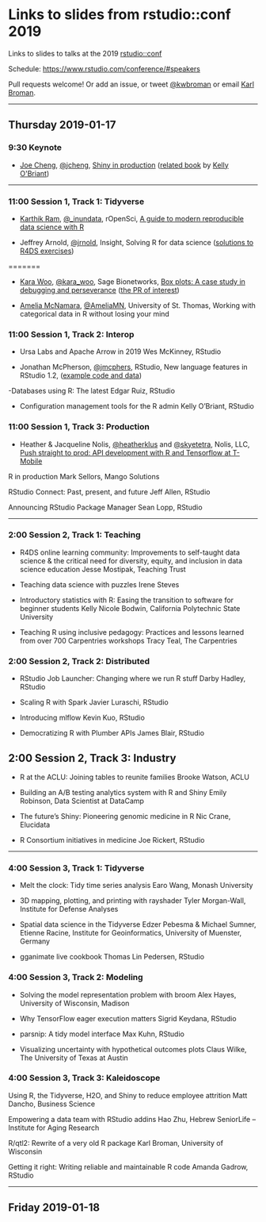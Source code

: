 # Links to slides from rstudio::conf 2019

Links to slides to talks at the 2019
[rstudio::conf](https://www.rstudio.com/conference/)

Schedule: <https://www.rstudio.com/conference/#speakers>

Pull requests welcome! Or add an issue, or tweet
[@kwbroman](https://twitter.com/kwbroman) or email
[Karl Broman](http://kbroman.org).

---

## Thursday 2019-01-17

### 9:30 Keynote

- [Joe Cheng](https://github.com/jcheng5), [@jcheng](https://twitter.com/jcheng),
  [Shiny in production](https://speakerdeck.com/jcheng5/shiny-in-production) ([related book](https://bit.ly/shiny-prod-book) by 
  [Kelly O'Briant](https://kellobri.github.io/))


---

### 11:00 Session 1, Track 1: Tidyverse

- [Karthik Ram](https://bids.berkeley.edu/people/karthik-ram), [@_inundata](https://mobile.twitter.com/_inundata), rOpenSci, 
[A guide to modern reproducible data science with R](https://github.com/karthik/rstudio2019)

- Jeffrey Arnold, [@jrnold](https://twitter.com/jrnold), Insight,
Solving R for data science ([solutions to R4DS exercises](https://github.com/jrnold/r4ds-exercise-solutions))

=======
- [Kara Woo](https://karawoo.com/), [@kara_woo](https://twitter.com/kara_woo), Sage Bionetworks,
[Box plots: A case study in debugging and perseverance](https://github.com/karawoo/2019-01-17-rstudioconf) ([the PR of interest](https://github.com/tidyverse/ggplot2/pull/2196))

- [Amelia McNamara](https://amelia.mn), [@AmeliaMN](https://twitter.com/AmeliaMN), University of St. Thomas,
Working with categorical data in R without losing your mind

### 11:00 Session 1, Track 2: Interop

- Ursa Labs and Apache Arrow in 2019
Wes McKinney, RStudio

- Jonathan McPherson, [@jmcphers](https://twitter.com/jmcphers), RStudio, New language features in RStudio 1.2, ([example code and data](https://github.com/jmcphers/rstudio-1.2-features))

-Databases using R: The latest
Edgar Ruiz, RStudio

- Configuration management tools for the R admin
Kelly O’Briant, RStudio

### 11:00 Session 1, Track 3: Production

- Heather & Jacqueline Nolis, [@heatherklus](https://twitter.com/heatherklus) and [@skyetetra](https://twitter.com/skyetetra), Nolis, LLC,
[Push straight to prod: API development with R and Tensorflow at T-Mobile](https://nolisllc.com/assets/presentations/r-tensorflow-api.pdf)

R in production
Mark Sellors, Mango Solutions

RStudio Connect: Past, present, and future
Jeff Allen, RStudio

Announcing RStudio Package Manager
Sean Lopp, RStudio

---

### 2:00 Session 2, Track 1: Teaching

- R4DS online learning community: Improvements to self-taught data science & the critical need for diversity, equity, and inclusion in data science education
Jesse Mostipak, Teaching Trust

- Teaching data science with puzzles
Irene Steves

- Introductory statistics with R: Easing the transition to software for beginner students
Kelly Nicole Bodwin, California Polytechnic State University

- Teaching R using inclusive pedagogy: Practices and lessons learned from over 700 Carpentries workshops
Tracy Teal, The Carpentries

### 2:00 Session 2, Track 2: Distributed

- RStudio Job Launcher: Changing where we run R stuff
Darby Hadley, RStudio

- Scaling R with Spark
Javier Luraschi, RStudio

- Introducing mlflow
Kevin Kuo, RStudio

- Democratizing R with Plumber APIs
James Blair, RStudio

## 2:00 Session 2, Track 3: Industry

- R at the ACLU: Joining tables to reunite families
Brooke Watson, ACLU

- Building an A/B testing analytics system with R and Shiny
Emily Robinson, Data Scientist at DataCamp

- The future’s Shiny: Pioneering genomic medicine in R
Nic Crane, Elucidata

- R Consortium initiatives in medicine
Joe Rickert, RStudio


---



### 4:00 Session 3, Track 1: Tidyverse

- Melt the clock: Tidy time series analysis
Earo Wang, Monash University

- 3D mapping, plotting, and printing with rayshader
Tyler Morgan-Wall, Institute for Defense Analyses

- Spatial data science in the Tidyverse
Edzer Pebesma & Michael Sumner, Etienne Racine, Institute for Geoinformatics, University of Muenster, Germany

- gganimate live cookbook
Thomas Lin Pedersen, RStudio

### 4:00 Session 3, Track 2: Modeling

- Solving the model representation problem with broom
Alex Hayes, University of Wisconsin, Madison

- Why TensorFlow eager execution matters
Sigrid Keydana, RStudio

- parsnip: A tidy model interface
Max Kuhn, RStudio

- Visualizing uncertainty with hypothetical outcomes plots
Claus Wilke, The University of Texas at Austin

### 4:00 Session 3, Track 3: Kaleidoscope

Using R, the Tidyverse, H2O, and Shiny to reduce employee attrition
Matt Dancho, Business Science

Empowering a data team with RStudio addins
Hao Zhu, Hebrew SeniorLife – Institute for Aging Research

R/qtl2: Rewrite of a very old R package
Karl Broman, University of Wisconsin

Getting it right: Writing reliable and maintainable R code
Amanda Gadrow, RStudio

---

## Friday 2019-01-18
